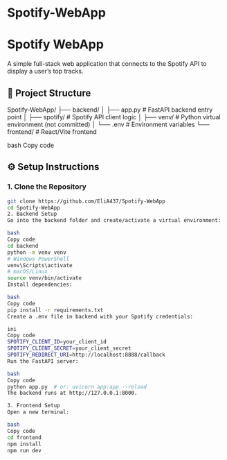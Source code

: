 # Spotify-WebApp

# Spotify WebApp

A simple full-stack web application that connects to the Spotify API to display a user’s top tracks.

## 📂 Project Structure

Spotify-WebApp/
├── backend/
│ ├── app.py # FastAPI backend entry point
│ ├── spotify/ # Spotify API client logic
│ ├── venv/ # Python virtual environment (not committed)
│ └── .env # Environment variables
└── frontend/ # React/Vite frontend

bash
Copy code

## ⚙️ Setup Instructions

### 1. Clone the Repository
```bash
git clone https://github.com/EliA437/Spotify-WebApp
cd Spotify-WebApp
2. Backend Setup
Go into the backend folder and create/activate a virtual environment:

bash
Copy code
cd backend
python -m venv venv
# Windows PowerShell
venv\Scripts\activate
# macOS/Linux
source venv/bin/activate
Install dependencies:

bash
Copy code
pip install -r requirements.txt
Create a .env file in backend with your Spotify credentials:

ini
Copy code
SPOTIFY_CLIENT_ID=your_client_id
SPOTIFY_CLIENT_SECRET=your_client_secret
SPOTIFY_REDIRECT_URI=http://localhost:8888/callback
Run the FastAPI server:

bash
Copy code
python app.py  # or: uvicorn app:app --reload
The backend runs at http://127.0.0.1:8000.

3. Frontend Setup
Open a new terminal:

bash
Copy code
cd frontend
npm install
npm run dev
